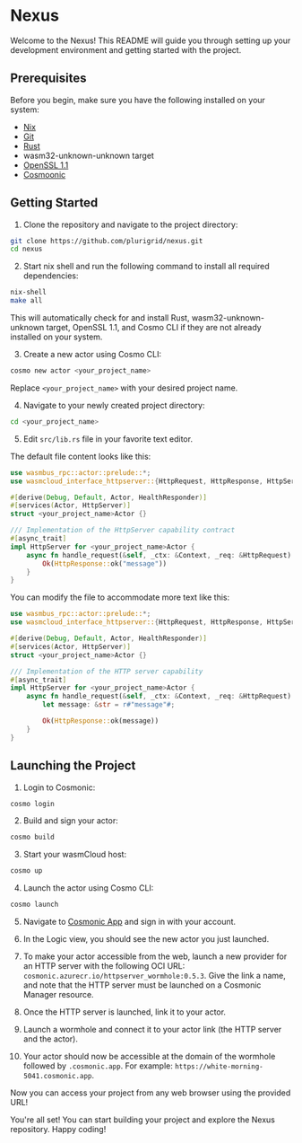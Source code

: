 # Nexus

Welcome to the Nexus! This README will guide you through setting up your development environment and getting started with the project.

## Prerequisites

Before you begin, make sure you have the following installed on your system:

- [Nix](https://nixos.org)
- [Git](https://git-scm.com/)
- [Rust](https://www.rust-lang.org/)
- wasm32-unknown-unknown target
- [OpenSSL 1.1](https://www.openssl.org/)
- [Cosmoonic](https://cosmonic.com)

## Getting Started

1. Clone the repository and navigate to the project directory:

```bash
git clone https://github.com/plurigrid/nexus.git
cd nexus
```

2. Start nix shell and run the following command to install all required dependencies:

```bash
nix-shell
make all
```

This will automatically check for and install Rust, wasm32-unknown-unknown target, OpenSSL 1.1, and Cosmo CLI if they are not already installed on your system.

3. Create a new actor using Cosmo CLI:

```bash
cosmo new actor <your_project_name>
```

Replace `<your_project_name>` with your desired project name.

4. Navigate to your newly created project directory:

```bash
cd <your_project_name>
```

5. Edit `src/lib.rs` file in your favorite text editor.

The default file content looks like this:

```rust
use wasmbus_rpc::actor::prelude::*;
use wasmcloud_interface_httpserver::{HttpRequest, HttpResponse, HttpServer, HttpServerReceiver};

#[derive(Debug, Default, Actor, HealthResponder)]
#[services(Actor, HttpServer)]
struct <your_project_name>Actor {}

/// Implementation of the HttpServer capability contract
#[async_trait]
impl HttpServer for <your_project_name>Actor {
    async fn handle_request(&self, _ctx: &Context, _req: &HttpRequest) -> RpcResult<HttpResponse> {
        Ok(HttpResponse::ok("message"))
    }
}
```

You can modify the file to accommodate more text like this:

```rust
use wasmbus_rpc::actor::prelude::*;
use wasmcloud_interface_httpserver::{HttpRequest, HttpResponse, HttpServer, HttpServerReceiver};

#[derive(Debug, Default, Actor, HealthResponder)]
#[services(Actor, HttpServer)]
struct <your_project_name>Actor {}

/// Implementation of the HTTP server capability
#[async_trait]
impl HttpServer for <your_project_name>Actor {
    async fn handle_request(&self, _ctx: &Context, _req: &HttpRequest) -> RpcResult<HttpResponse> {
        let message: &str = r#"message"#;

        Ok(HttpResponse::ok(message))
    }
}

```
## Launching the Project

1. Login to Cosmonic:

```bash
cosmo login
```

2. Build and sign your actor:

```bash
cosmo build
```

3. Start your wasmCloud host:

```bash
cosmo up
```

4. Launch the actor using Cosmo CLI:

```bash
cosmo launch
```

5. Navigate to [Cosmonic App](https://app.cosmonic.com) and sign in with your account.

6. In the Logic view, you should see the new actor you just launched.

7. To make your actor accessible from the web, launch a new provider for an HTTP server with the following OCI URL: `cosmonic.azurecr.io/httpserver_wormhole:0.5.3`. Give the link a name, and note that the HTTP server must be launched on a Cosmonic Manager resource.

8. Once the HTTP server is launched, link it to your actor.

9. Launch a wormhole and connect it to your actor link (the HTTP server and the actor).

10. Your actor should now be accessible at the domain of the wormhole followed by `.cosmonic.app`. For example: `https://white-morning-5041.cosmonic.app`.

Now you can access your project from any web browser using the provided URL!

You're all set! You can start building your project and explore the Nexus repository. Happy coding!
